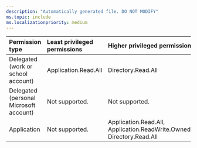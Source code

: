 ```yaml
---
description: "Automatically generated file. DO NOT MODIFY"
ms.topic: include
ms.localizationpriority: medium
---
```


|Permission type|Least privileged permissions|Higher privileged permissions|
|:---|:---|:---|
|Delegated (work or school account)|Application.Read.All|Directory.Read.All|
|Delegated (personal Microsoft account)|Not supported.|Not supported.|
|Application|Not supported.|Application.Read.All, Application.ReadWrite.OwnedBy, Directory.Read.All|

